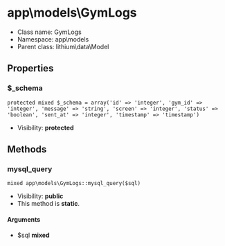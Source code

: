 app\models\GymLogs
===============






* Class name: GymLogs
* Namespace: app\models
* Parent class: lithium\data\Model





Properties
----------


### $_schema

    protected mixed $_schema = array('id' => 'integer', 'gym_id' => 'integer', 'message' => 'string', 'screen' => 'integer', 'status' => 'boolean', 'sent_at' => 'integer', 'timestamp' => 'timestamp')





* Visibility: **protected**


Methods
-------


### mysql_query

    mixed app\models\GymLogs::mysql_query($sql)





* Visibility: **public**
* This method is **static**.


#### Arguments
* $sql **mixed**


